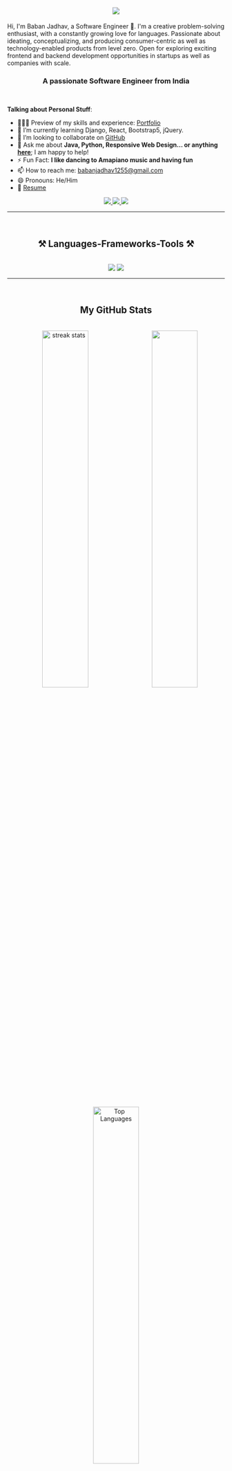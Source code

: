 <h1 align="center" style="color:orange">
    <img src="https://readme-typing-svg.herokuapp.com/?font=Righteous&size=35&center=true&vCenter=true&width=500&height=70&duration=4000&lines=Hi+There!+👋;+I'm+Baban+Jadhav!;" />
</h1>

<p>Hi, I'm Baban Jadhav, a Software Engineer 🚀. I'm a creative problem-solving enthusiast, with a constantly growing love for languages. Passionate about ideating, conceptualizing, and producing consumer-centric as well as technology-enabled products from level zero. Open for exploring exciting frontend and backend development opportunities in startups as well as companies with scale.</p>

<h3 align="center">A passionate Software Engineer from India</h3>

<br/>

**Talking about Personal Stuff**:

- 👨🏽‍💻 Preview of my skills and experience: [Portfolio](https://bjadhav.pythonanywhere.com/)
- 🌱 I’m currently learning Django, React, Bootstrap5, jQuery.
- 👯 I’m looking to collaborate on [GitHub](https://github.com)
- 💬 Ask me about **Java, Python, Responsive Web Design... or anything [here](https://github.com/Babanjadhav1255/Babanjadhav1255/issues)**; I am happy to help!
- ⚡️ Fun Fact: **I like dancing to Amapiano music and having fun**
- 📫 How to reach me: [babanjadhav1255@gmail.com](mailto:babanjadhav1255@gmail.com)
- 😄 Pronouns: He/Him
- 📝 [Resume](https://bjadhav.pythonanywhere.com/)

<div align="center"> 
  <a href="mailto:babanjadhav1255@gmail.com">
    <img src="https://img.shields.io/badge/Gmail-333333?style=for-the-badge&logo=gmail&logoColor=red" />
  </a>
  <a href="https://www.linkedin.com/in/babanjadhav/" target="_blank">
    <img src="https://img.shields.io/badge/LinkedIn-0077B5?style=for-the-badge&logo=linkedin&logoColor=white" />
  </a>
  <a href="https://bjadhav.pythonanywhere.com/" target="_blank">
      <img src="https://img.shields.io/badge/Portfolio-FF5722?style=for-the-badge&logo=todoist&logoColor=white" />
  </a>
</div>

<hr/>
<br>
<h2 align="center">⚒️ Languages-Frameworks-Tools ⚒️</h2>
<br/>
<div align="center">
    <img src="https://skillicons.dev/icons?i=css,html,vscode,github,aws,django,git,react" />
    <img src="https://skillicons.dev/icons?i=postgresql,python,javascript,pycharm,c,java,eclipse,mysql,flask" /><br>
</div>

<hr/>
<br>
<h2 align="center">My GitHub Stats</h2>
<br>
<div align=center>
   <img width="46%" src="https://streak-stats.demolab.com/?user=Babanjadhav1255&count_private=true&theme=react&border_radius=10" alt="streak stats"/>     
   <img align="right" width="46%" src="https://github-readme-stats.vercel.app/api?username=Babanjadhav1255&show_icons=true&theme=gruvbox" />
   <img width="46%" align="center" src="https://github-readme-stats.vercel.app/api/top-langs/?username=Babanjadhav1255&hide=HTML&langs_count=8&layout=compact&theme=react&border_radius=10&size_weight=0.5&count_weight=0.5&exclude_repo=github-readme-stats" alt="Top Languages"/>   
</div>
<br>
<br>

<div align="center">
  <h2>🐍 My Contributions 🐍</h2>
  <br>
  <img alt="snake eating my contributions" src="https://raw.githubusercontent.com/Babanjadhav1255/Babanjadhav1255/output/github-contribution-grid-snake.svg" />
  <br/><br/><br/>
</div>

<br>
<br>
<div align="center">
<a href='https://ko-fi.com/babanjadhav' target='_blank'><img height='64' style='border:0px;height:64px;' src='https://storage.ko-fi.com/cdn/kofi1.png?v=3' border='0' alt='Buy Me a Coffee at ko-fi.com' /></a>
</div>

<br/>
